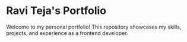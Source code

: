 # Ravi Teja's Portfolio

Welcome to my personal portfolio! This repository showcases my skills, projects, and experience as a frontend developer. 


